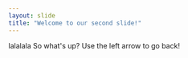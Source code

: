 ```yaml
---
layout: slide
title: "Welcome to our second slide!"
---
```


lalalala
So what's up?
Use the left arrow to go back!
